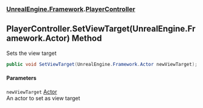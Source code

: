 ### [UnrealEngine.Framework](./UnrealEngine-Framework.md 'UnrealEngine.Framework').[PlayerController](./PlayerController.md 'UnrealEngine.Framework.PlayerController')
## PlayerController.SetViewTarget(UnrealEngine.Framework.Actor) Method
Sets the view target  
```csharp
public void SetViewTarget(UnrealEngine.Framework.Actor newViewTarget);
```
#### Parameters
<a name='UnrealEngine-Framework-PlayerController-SetViewTarget(UnrealEngine-Framework-Actor)-newViewTarget'></a>
`newViewTarget` [Actor](./Actor.md 'UnrealEngine.Framework.Actor')  
An actor to set as view target  
  
